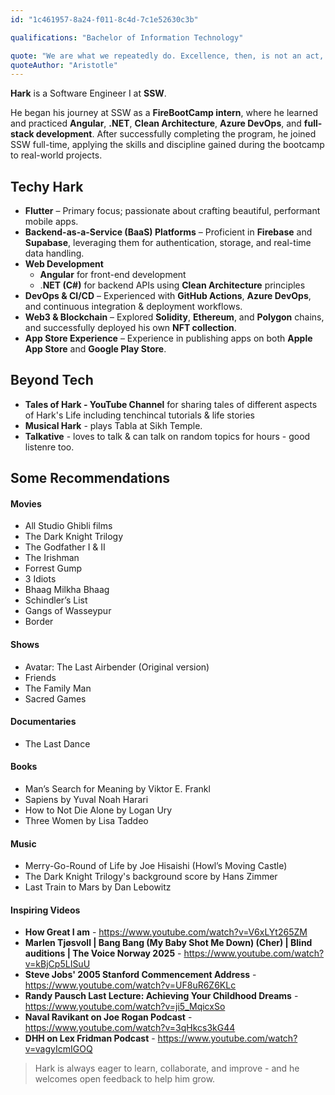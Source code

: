 ```yaml
---
id: "1c461957-8a24-f011-8c4d-7c1e52630c3b"

qualifications: "Bachelor of Information Technology"

quote: "We are what we repeatedly do. Excellence, then, is not an act, but a habit"
quoteAuthor: "Aristotle"
---
```


[Editing your profile]: https://github.com/SSWConsulting/People/wiki/3.-Editing-your-profile

**Hark** is a Software Engineer I at **SSW**.

He began his journey at SSW as a **FireBootCamp intern**, where he learned and practiced **Angular**, **.NET**, **Clean Architecture**, **Azure DevOps**, and **full-stack development**. After successfully completing the program, he joined SSW full-time, applying the skills and discipline gained during the bootcamp to real-world projects.

## Techy Hark
* **Flutter** – Primary focus; passionate about crafting beautiful, performant mobile apps.
* **Backend-as-a-Service (BaaS) Platforms** – Proficient in **Firebase** and **Supabase**, leveraging them for authentication, storage, and real-time data handling.
* **Web Development** 
    * **Angular** for front-end development
    * .**NET (C#)** for backend APIs using **Clean Architecture** principles
* **DevOps & CI/CD** – Experienced with **GitHub Actions**, **Azure DevOps**, and continuous integration & deployment workflows.
* **Web3 & Blockchain** – Explored **Solidity**, **Ethereum**, and **Polygon** chains, and successfully deployed his own **NFT collection**.
* **App Store Experience** – Experience in publishing apps on both **Apple App Store** and **Google Play Store**.

## Beyond Tech
* **Tales of Hark - YouTube Channel** for sharing tales of different aspects of Hark's Life including tenchincal tutorials & life stories
* **Musical Hark** - plays Tabla at Sikh Temple.
* **Talkative** - loves to talk & can talk on random topics for hours - good listenre too.

## Some Recommendations
#### Movies
* All Studio Ghibli films
* The Dark Knight Trilogy
* The Godfather I & II
* The Irishman
* Forrest Gump
* 3 Idiots
* Bhaag Milkha Bhaag
* Schindler’s List
* Gangs of Wasseypur
* Border

#### Shows
* Avatar: The Last Airbender (Original version)
* Friends
* The Family Man
* Sacred Games

#### Documentaries
* The Last Dance

#### Books
* Man’s Search for Meaning by Viktor E. Frankl
* Sapiens by Yuval Noah Harari
* How to Not Die Alone by Logan Ury
* Three Women by Lisa Taddeo

#### Music
* Merry-Go-Round of Life by Joe Hisaishi (Howl’s Moving Castle)
* The Dark Knight Trilogy's background score by Hans Zimmer
* Last Train to Mars by Dan Lebowitz

#### Inspiring Videos
* **How Great I am** - https://www.youtube.com/watch?v=V6xLYt265ZM
* **Marlen Tjøsvoll | Bang Bang (My Baby Shot Me Down) (Cher) | Blind auditions | The Voice Norway 2025** - https://www.youtube.com/watch?v=kBjCp5LISuU
* **Steve Jobs' 2005 Stanford Commencement Address** - https://www.youtube.com/watch?v=UF8uR6Z6KLc
* **Randy Pausch Last Lecture: Achieving Your Childhood Dreams** - https://www.youtube.com/watch?v=ji5_MqicxSo
* **Naval Ravikant on Joe Rogan Podcast** - https://www.youtube.com/watch?v=3qHkcs3kG44
* **DHH on Lex Fridman Podcast** - https://www.youtube.com/watch?v=vagyIcmIGOQ

> Hark is always eager to learn, collaborate, and improve - and he welcomes open feedback to help him grow.
